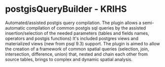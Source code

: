 postgisQueryBuilder - KRIHS
===================
Automated/assisted postgis query compilation.
The plugin allows a semi-automatic compilation of common postgis sql queries by the assisted insertion/selection of the needed parameters (tables and fields names, operators and postgis functions) It's included postgres views and materialized views (new from psql 9.3) support.
The plugin is aimed to allow the creation of a framework of common spatial queries (selection, join, intersection, difference, union) that, nested and chain each other from source tables, brings to complex and dynamic spatial analysis.
